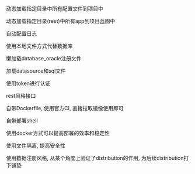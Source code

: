 

动态加载指定目录中所有配置文件到项目中

动态加载指定目录(rest)中所有app到项目蓝图中

自动配置日志

使用本地文件方式代替数据库

懒加载database_oracle注册文件

加载datasource和sql文件

使用token进行认证

rest风格接口

自带Dockerfile, 使用官方CI, 直接拉取镜像使用即可

自带部署shell

使用docker方式可以提高部署的效率和稳定性



使用文件隔离, 提高安全性

使用数据注册风格, 从某个角度上验证了distribution的作用, 为后续distribution打下铺垫